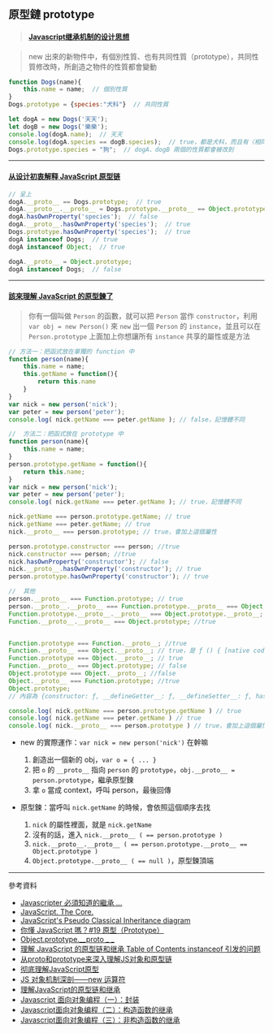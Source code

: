## 原型鏈 prototype

>#### [Javascript继承机制的设计思想](http://www.ruanyifeng.com/blog/2011/06/designing_ideas_of_inheritance_mechanism_in_javascript.html)

> new 出來的新物件中，有個別性質、也有共同性質（prototype），共同性質修改時，所創造之物件的性質都會變動
```javascript
function Dogs(name){
    this.name = name;  // 個別性質
}
Dogs.prototype = {species:"犬科"}  // 共同性質

let dogA = new Dogs('天天');
let dogB = new Dogs('樂樂');
console.log(dogA.name);  // 天天
console.log(dogA.species == dogB.species);  // true，都是犬科，而且有〈相同的記憶體位置〉
Dogs.prototype.species = "狗";  // dogA、dogB 兩個的性質都會被改到

```

-----

#### [从设计初衷解释 JavaScript 原型链](https://www.jianshu.com/p/a97863b59ef7)
```javascript
// 呈上
dogA.__proto__ == Dogs.prototype;  // true
dogA.__proto__.__proto__ = Dogs.prototype.__proto__ == Object.prototype;  // true
dogA.hasOwnProperty('species');  // false
dogA.__proto__.hasOwnProperty('species');  // true
Dogs.prototype.hasOwnProperty('species');  // true
dogA instanceof Dogs;  // true
dogA instanceof Object;  // true

dogA.__proto__ = Object.prototype;
dogA instanceof Dogs;  // false
```

-----

#### [該來理解 JavaScript 的原型鍊了](https://blog.techbridge.cc/2017/04/22/javascript-prototype/)

> 你有一個叫做 `Person` 的函數，就可以把 `Person` 當作 `constructor`，利用 `var obj = new Person()` 來 `new` 出一個 `Person` 的 `instance`，並且可以在 `Person.prototype` 上面加上你想讓所有 `instance` 共享的屬性或是方法
```javascript
// 方法一：把函式放在單獨的 function 中
function person(name){
    this.name = name;
    this.getName = function(){
        return this.name
    }
}
var nick = new person('nick');
var peter = new person('peter');
console.log( nick.getName === peter.getName ); // false，記憶體不同

//  方法二：把函式放在 prototype 中
function person(name){
    this.name = name;
}
person.prototype.getName = function(){
    return this.name;
}
var nick = new person('nick');
var peter = new person('peter');
console.log( nick.getName === peter.getName ); // true，記憶體不同

nick.getName === person.prototype.getName; // true
nick.getName === peter.getName; // true
nick.__proto__ === person.prototype; // true，會加上這個屬性

person.prototype.constructor === person; //true
nick.constructor === person; //true
nick.hasOwnProperty('constructor'); // false
nick.__proto__.hasOwnProperty('constructor'); // true
person.prototype.hasOwnProperty('constructor'); // true

//  其他
person.__proto__ === Function.prototype; // true
person.__proto__.__proto__ === Function.prototype.__proto__ === Object.prototype; // true
Function.prototype.__proto__.__proto__ === Object.prototype.__proto__; //null
Function.__proto__.__proto__ === Object.prototype; //true


Function.prototype === Function.__proto__; //true
Function.__proto__ === Object.__proto__; // true，是 ƒ () { [native code] }
Function.prototype === Object.__proto__; // true
Function.__proto__ === Object.prototype; // false
Object.prototype === Object.__proto__; //false
Object.__proto__ === Function.prototype; //true
Object.prototype; 
// 內容為 {constructor: ƒ, __defineGetter__: ƒ, __defineSetter__: ƒ, hasOwnProperty: ƒ, __lookupGetter__: ƒ, …}

console.log( nick.getName === person.prototype.getName ) // true
console.log( nick.getName === peter.getName ) // true
console.log( nick.__proto__ === person.prototype ) // true，會加上這個屬性
```

- new 的實際運作：`var nick = new person('nick')` 在幹嘛
    1. 創造出一個新的 obj，`var o = { ... }`
    2. 把 `o` 的 `__proto__` 指向 `person` 的 `prototype`，`obj.__proto__ = person.prototype`，繼承原型鍊
    3. 拿 `o` 當成 context，呼叫 person，最後回傳

- 原型鍊：當呼叫 `nick.getName` 的時候，會依照這個順序去找
    1. `nick` 的屬性裡面，就是 `nick.getName`
    2. 沒有的話，進入 `nick.__proto__ ( == person.prototype )`
    3. `nick.__proto__.__proto__ ( == person.prototype.__proto__ == Object.prototype )`
    4. `Object.prototype.__proto__ ( == null )`，原型鍊頂端

-----

參考資料
- [Javascripter 必須知道的繼承 ...](https://medium.com/@peterchang_82818/javascripter-%E5%BF%85%E9%A0%88%E7%9F%A5%E9%81%93%E7%9A%84%E7%B9%BC%E6%89%BF%E5%9B%A0%E5%AD%90-prototype-prototype-proto-object-class-inheritace-nodejs-%E7%89%A9%E4%BB%B6-%E7%B9%BC%E6%89%BF-54102240a8b4)
- [JavaScript. The Core.](http://dmitrysoshnikov.com/ecmascript/javascript-the-core/?source=post_page---------------------------)  
- [JavaScript's Pseudo Classical Inheritance diagram](https://kenneth-kin-lum.blogspot.com/2012/10/javascripts-pseudo-classical.html?showComment=1484288337339&source=post_page---------------------------#c1393503225616140233)
- [你懂 JavaScript 嗎？#19 原型（Prototype）](https://ithelp.ithome.com.tw/articles/10205313)
- [Object.prototype.__proto _ _](http://dmitrysoshnikov.com/wp-content/uploads/constructor-proto-chain.png)
- [理解 JavaScript 的原型链和继承 Table of Contents instanceof 引发的问题](https://blog.oyanglul.us/javascript/understand-prototype.html)
- [从proto和prototype来深入理解JS对象和原型链](https://github.com/creeperyang/blog/issues/9)
- [彻底理解JavaScript原型](http://www.imooc.com/article/2088)
- [JS 对象机制深剖——new 运算符](https://www.cnblogs.com/aaronjs/archive/2012/07/04/2575570.html)
- [理解JavaScript的原型链和继承](https://blog.oyanglul.us/javascript/understand-prototype.html)
- [Javascript 面向对象编程（一）：封装](http://www.ruanyifeng.com/blog/2010/05/object-oriented_javascript_encapsulation.html)
- [Javascript面向对象编程（二）：构造函数的继承](http://www.ruanyifeng.com/blog/2010/05/object-oriented_javascript_inheritance.html)
- [Javascript面向对象编程（三）：非构造函数的继承](http://www.ruanyifeng.com/blog/2010/05/object-oriented_javascript_inheritance_continued.html)
